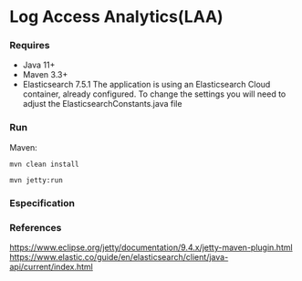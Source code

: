 # Log Access Analytics(LAA)

### Requires

* Java 11+
* Maven 3.3+
* Elasticsearch 7.5.1
The application is using an Elasticsearch Cloud container, already configured. To change the settings you will need to adjust the ElasticsearchConstants.java file

### Run

Maven:
<pre><code>mvn clean install</code></pre>
<pre><code>mvn jetty:run</code></pre>

### Especification


### References

<https://www.eclipse.org/jetty/documentation/9.4.x/jetty-maven-plugin.html>
<https://www.elastic.co/guide/en/elasticsearch/client/java-api/current/index.html>